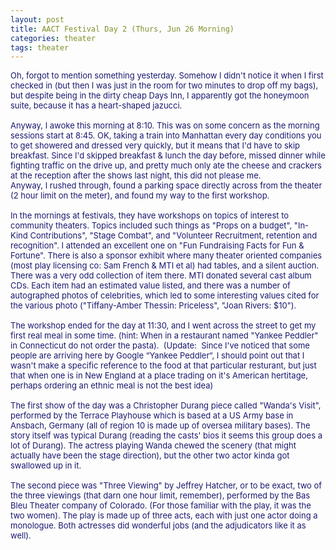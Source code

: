 ```yaml
---
layout: post
title: AACT Festival Day 2 (Thurs, Jun 26 Morning)
categories: theater
tags: theater
---
```

<SPAN class=spnMessageText id=msg><FONT color=#191970 size=2>Oh, forgot to mention something yesterday. Somehow I didn't notice it when I first checked in (but then I was just in the room for two minutes to drop off my bags), but despite being in the dirty cheap Days Inn, I apparently got the honeymoon suite, because it has a heart-shaped jazucci. <BR><BR>Anyway, I awoke this morning at 8:10. This was on some concern as the morning sessions start at 8:45. OK, taking a train into Manhattan every day conditions you to get showered and dressed very quickly, but it means that I'd have to skip breakfast. Since I'd skipped breakfast &amp; lunch the day before, missed dinner while fighting traffic on the drive up, and pretty much only ate the cheese and crackers at the reception after the shows last night, this did not please me. <BR>Anyway, I rushed through, found a parking space directly across from the theater (2 hour limit on the meter), and found my way to the first workshop.<BR><BR>In the mornings at festivals, they have workshops on topics of interest to community theaters. Topics included such things as "Props on a budget", "In-Kind Contributions", "Stage Combat", and "Volunteer Recruitment, retention and recognition". I attended an excellent one on "Fun Fundraising Facts for Fun &amp; Fortune". There is also a sponsor exhibit where many theater oriented companies (most play licensing co: Sam French &amp; MTI et al) had tables, and a silent auction. There was a very odd collection of item there. MTI donated several cast album CDs. Each item had an estimated value listed, and there was a number of autographed photos of celebrities, which led to some interesting values cited for the various photo ("Tiffany-Amber Thessin: Priceless", "Joan Rivers: $10").<BR><BR>The workshop ended for the day at 11:30, and I went across the street to get my first real meal in some time. (hint: When in a restaurant named "Yankee Peddler" in Connecticut do not order the pasta).&nbsp; (Update:&nbsp; Since I've noticed that some people are arriving here by Google &#8220;Yankee Peddler&#8220;, I should point out that I wasn't make a specific reference to the food at that particular resturant, but just that when one is in New England at a place trading on it's American hertitage, perhaps ordering an ethnic meal is not the best idea)<BR><BR>The first show of the day was a Christopher Durang piece called "Wanda's Visit", performed by the Terrace Playhouse which is based at a US Army base in Ansbach, Germany (all of region 10 is made up of oversea military bases). The story itself was typical Durang (reading the casts' bios it seems this group does a lot of Durang). The actress playing Wanda chewed the scenery (that might actually have been the stage direction), but the other two actor kinda got swallowed up in it.<BR><BR>The second piece was "Three Viewing" by Jeffrey Hatcher, or to be exact, two of the three viewings (that darn one hour limit, remember), performed by the Bas Bleu Theater company of Colorado. (For those familiar with the play, it was the two women). The play is made up of three acts, each with just one actor doing a monologue. Both actresses did wonderful jobs (and the adjudicators like it as well).</FONT><BR></SPAN>